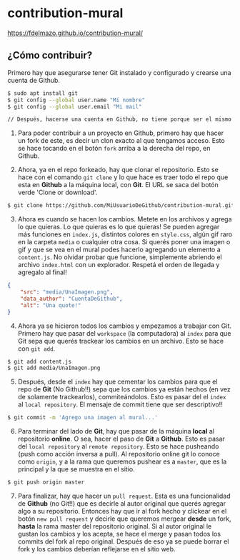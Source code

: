 # contribution-mural

https://fdelmazo.github.io/contribution-mural/

## ¿Cómo contribuir?

Primero hay que asegurarse tener Git instalado y configurado y crearse una cuenta de Github.

```bash
$ sudo apt install git
$ git config --global user.name "Mi nombre"
$ git config --global user.email "Mi mail"

// Después, hacerse una cuenta en Github, no tiene porque ser el mismo nombre/mail.
```

1. Para poder contribuir a un proyecto en Github, primero hay que hacer un fork de este, es decir un clon exacto al que tengamos acceso. Esto se hace tocando en el botón `fork` arriba a la derecha del repo, en Github.

2. Ahora, ya en el repo forkeado, hay que clonar el repositorio. Esto se hace con el comando `git clone` y lo que hace es traer todo el repo que esta en **Github** a la máquina local, con **Git**. El URL se saca del botón verde 'Clone or download'.

```bash
$ git clone https://github.com/MiUsuarioDeGithub/contribution-mural.git
```

3.  Ahora es cuando se hacen los cambios. Metete en los archivos y agrega lo que quieras. Lo que quieras es lo que quieras! Se pueden agregar más funciones en `index.js`, distintos colores en `style.css`, algún gif raro en la carpeta `media` o cualquier otra cosa. Si querés poner una imagen o gif y que se vea en el mural podes hacerlo agregando un elemento a `content.js`. No olvidar probar que funcione, simplemente abriendo el archivo `index.html` con un explorador.  Respetá el orden de llegada y agregalo al final! 

```JSON
{
    "src": "media/UnaImagen.png",
    "data_author": "CuentaDeGithub",
    "alt": "Una quote!"
}
```

4. Ahora ya se hicieron todos los cambios y empezamos a trabajar con Git. Primero hay que pasar del `workspace` (la computadora) al `index` para que Git sepa que querés trackear los cambios en un archivo. Esto se hace con `git add`.

```bash
$ git add content.js
$ git add media/UnaImagen.png
```

5. Después, desde el `index` hay que cementar los cambios para que el repo de **Git** (No Github!!) sepa que los cambios ya están hechos (en vez de solamente trackearlos), commiteándolos. Esto es pasar del el `index` al `local repository`. El mensaje de commit tiene que ser descriptivo!!

```bash
$ git commit -m 'Agrego una imagen al mural...'
```

6. Para terminar del lado de **Git**, hay que pasar de la máquina **local** al repositorio **online**. O sea, hacer el paso de **Git** a **Github**. Esto es pasar del `local repository` al `remote repository`. Esto se hace pusheando (push como acción inversa a pull). Al repositorio online git lo conoce como `origin`, y a la rama que queremos pushear es a `master`, que es la principal y la que se muestra en el sitio.

```bash
$ git push origin master
```

7. Para finalizar, hay que hacer un `pull request`. Esta es una funcionalidad de **Github** (no Git!!) que es decirle al autor original que querés agregar algo a su repositorio. Entonces hay que ir al fork hecho y clickear en el botón `new pull request` y decirle que queremos mergear **desde** un fork, **hasta** la rama master del repositorio original. Si al autor original le gustan los cambios y los acepta, se hace el merge y pasan todos los commits del fork al repo original. Después de eso ya se puede borrar el fork y los cambios deberían reflejarse en el sitio web.
